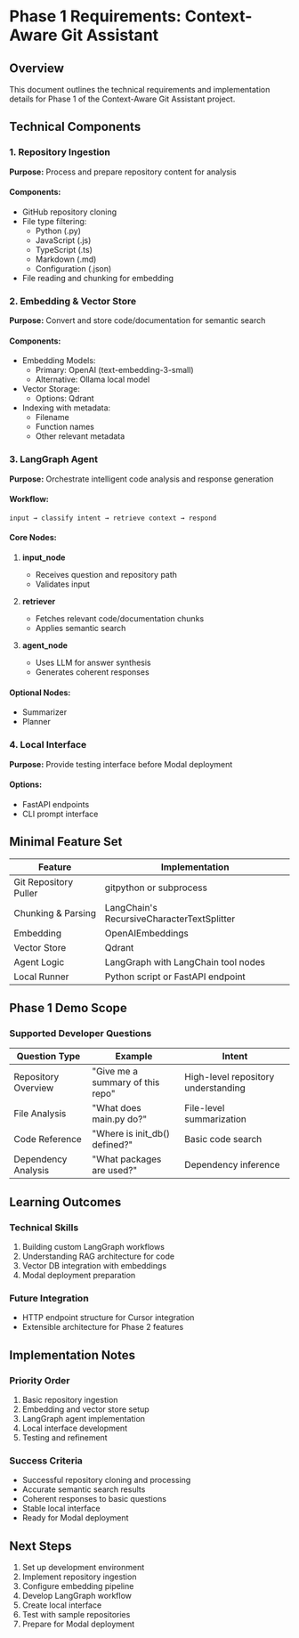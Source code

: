 # Phase 1 Requirements: Context-Aware Git Assistant

## Overview
This document outlines the technical requirements and implementation details for Phase 1 of the Context-Aware Git Assistant project.

## Technical Components

### 1. Repository Ingestion
**Purpose:** Process and prepare repository content for analysis

#### Components:
- GitHub repository cloning
- File type filtering:
  - Python (.py)
  - JavaScript (.js)
  - TypeScript (.ts)
  - Markdown (.md)
  - Configuration (.json)
- File reading and chunking for embedding

### 2. Embedding & Vector Store
**Purpose:** Convert and store code/documentation for semantic search

#### Components:
- Embedding Models:
  - Primary: OpenAI (text-embedding-3-small)
  - Alternative: Ollama local model
- Vector Storage:
  - Options: Qdrant
- Indexing with metadata:
  - Filename
  - Function names
  - Other relevant metadata

### 3. LangGraph Agent
**Purpose:** Orchestrate intelligent code analysis and response generation

#### Workflow:
```
input → classify intent → retrieve context → respond
```

#### Core Nodes:
1. **input_node**
   - Receives question and repository path
   - Validates input

2. **retriever**
   - Fetches relevant code/documentation chunks
   - Applies semantic search

3. **agent_node**
   - Uses LLM for answer synthesis
   - Generates coherent responses

#### Optional Nodes:
- Summarizer
- Planner

### 4. Local Interface
**Purpose:** Provide testing interface before Modal deployment

#### Options:
- FastAPI endpoints
- CLI prompt interface

## Minimal Feature Set

| Feature | Implementation |
|---------|----------------|
| Git Repository Puller | gitpython or subprocess |
| Chunking & Parsing | LangChain's RecursiveCharacterTextSplitter |
| Embedding | OpenAIEmbeddings  |
| Vector Store | Qdrant |
| Agent Logic | LangGraph with LangChain tool nodes |
| Local Runner | Python script or FastAPI endpoint |

## Phase 1 Demo Scope

### Supported Developer Questions

| Question Type | Example | Intent |
|--------------|---------|---------|
| Repository Overview | "Give me a summary of this repo" | High-level repository understanding |
| File Analysis | "What does main.py do?" | File-level summarization |
| Code Reference | "Where is init_db() defined?" | Basic code search |
| Dependency Analysis | "What packages are used?" | Dependency inference |

## Learning Outcomes

### Technical Skills
1. Building custom LangGraph workflows
2. Understanding RAG architecture for code
3. Vector DB integration with embeddings
4. Modal deployment preparation

### Future Integration
- HTTP endpoint structure for Cursor integration
- Extensible architecture for Phase 2 features

## Implementation Notes

### Priority Order
1. Basic repository ingestion
2. Embedding and vector store setup
3. LangGraph agent implementation
4. Local interface development
5. Testing and refinement

### Success Criteria
- Successful repository cloning and processing
- Accurate semantic search results
- Coherent responses to basic questions
- Stable local interface
- Ready for Modal deployment

## Next Steps
1. Set up development environment
2. Implement repository ingestion
3. Configure embedding pipeline
4. Develop LangGraph workflow
5. Create local interface
6. Test with sample repositories
7. Prepare for Modal deployment 